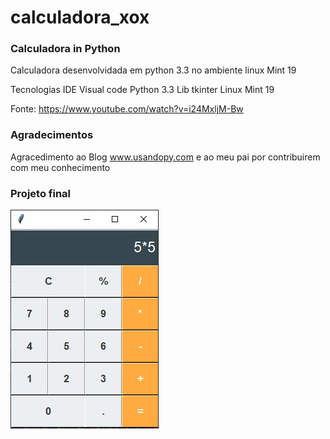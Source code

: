 # calculadora_xox

### Calculadora in Python

Calculadora desenvolvidada em python 3.3 no ambiente linux Mint 19

Tecnologias
IDE Visual code
Python 3.3
Lib tkinter
Linux Mint 19

Fonte: https://www.youtube.com/watch?v=i24MxljM-Bw

### Agradecimentos
Agracedimento ao Blog www.usandopy.com
e ao meu pai
por contribuirem com meu conhecimento

### Projeto final
![Calculadora](calculadora.jpeg)
